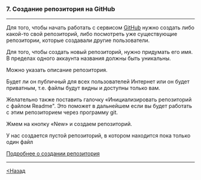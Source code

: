 ### 7. Создание репозитория на GitHub 

---

Для того, чтобы начать работать с сервисом [GitHub](https://github.com/) нужно создать либо какой-то свой репозиторий,  либо посмотреть уже существующие репозитории, которые создавали другие пользователи.

Для того, чтобы создать новый репозиторий, нужно придумать его имя. В пределах одного аккаунта названия должны быть уникальны.

Можно указать описание репозитория.

Будет ли он публичный для всех пользователей Интернет или он будет приватным, т.е. файлы будут видны и доступны только вам. 

Желательно также поставить галочку «Инициализировать репозиторий с файлом Readme". Это поможет в дальнейшем если вы будет работать с этим репозиторием через программу git. 

Жмем на кнопку «New» и создаем репозиторий.

У нас создается пустой репозиторий, в котором находится пока только один файл 

[Подробнее о создании репозитория](https://docs.github.com/en/github/creating-cloning-and-archiving-repositories/creating-a-repository-on-github/creating-a-new-repository)



---

[<Назад](./6.md) 